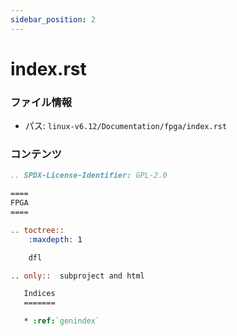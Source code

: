 ```yaml
---
sidebar_position: 2
---
```

# index.rst

### ファイル情報

- パス: `linux-v6.12/Documentation/fpga/index.rst`

### コンテンツ

```rst
.. SPDX-License-Identifier: GPL-2.0

====
FPGA
====

.. toctree::
    :maxdepth: 1

    dfl

.. only::  subproject and html

   Indices
   =======

   * :ref:`genindex`

```
